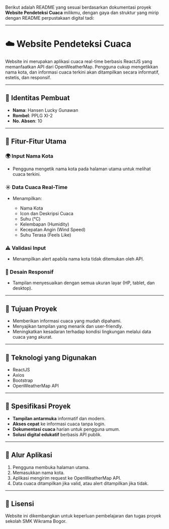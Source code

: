 Berikut adalah README yang sesuai berdasarkan dokumentasi proyek **Website Pendeteksi Cuaca** milikmu, dengan gaya dan struktur yang mirip dengan README perpustakaan digital tadi:

---

# ☁️ Website Pendeteksi Cuaca

Website ini merupakan aplikasi cuaca real-time berbasis ReactJS yang memanfaatkan API dari OpenWeatherMap. Pengguna cukup mengetikkan nama kota, dan informasi cuaca terkini akan ditampilkan secara informatif, estetis, dan responsif.

---

## 👤 Identitas Pembuat

* **Nama**: Hansen Lucky Gunawan
* **Rombel**: PPLG XI-2
* **No. Absen**: 10

---

## 🚀 Fitur-Fitur Utama

### 🌍 Input Nama Kota

* Pengguna mengetik nama kota pada halaman utama untuk melihat cuaca terkini.

### ☀️ Data Cuaca Real-Time

* Menampilkan:

  * Nama Kota
  * Icon dan Deskripsi Cuaca
  * Suhu (°C)
  * Kelembapan (Humidity)
  * Kecepatan Angin (Wind Speed)
  * Suhu Terasa (Feels Like)

### ⚠️ Validasi Input

* Menampilkan alert apabila nama kota tidak ditemukan oleh API.

### 📱 Desain Responsif

* Tampilan menyesuaikan dengan semua ukuran layar (HP, tablet, dan desktop).

---

## 🧠 Tujuan Proyek

* Memberikan informasi cuaca yang mudah dipahami.
* Menyajikan tampilan yang menarik dan user-friendly.
* Meningkatkan kesadaran terhadap kondisi lingkungan melalui data cuaca yang akurat.

---

## 🔧 Teknologi yang Digunakan

* ReactJS
* Axios
* Bootstrap
* OpenWeatherMap API

---

## 🧩 Spesifikasi Proyek

* **Tampilan antarmuka** informatif dan modern.
* **Akses cepat** ke informasi cuaca tanpa login.
* **Dokumentasi cuaca** harian untuk pengguna umum.
* **Solusi digital edukatif** berbasis API publik.

---

## 🧭 Alur Aplikasi

1. Pengguna membuka halaman utama.
2. Memasukkan nama kota.
3. Aplikasi mengirim request ke OpenWeatherMap API.
4. Data cuaca ditampilkan jika valid, atau alert ditampilkan jika tidak.

---

## 📄 Lisensi

Website ini dikembangkan untuk keperluan pembelajaran dan tugas proyek sekolah SMK Wikrama Bogor.



